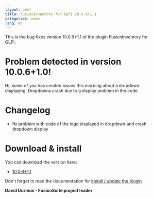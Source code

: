 ```yaml
---
layout: post
title: FusionInventory for GLPI 10.0.6+1.1
categories: news
lang: en
---
```


This is the bug fixes version 10.0.6+1.1 of the plugin FusionInventory for GLPI.

# Problem detected in version 10.0.6+1.0!

Hi, some of you has created issues this morning about a dropdown displaying.
Dropdowns crash due to a display problem in the code. 

# Changelog

* fix problem with code of the logo displayed in dropdown and crash dropdown display


# Download & install

You can download the version here: 

* [10.0.6+1.1](https://github.com/fusioninventory/fusioninventory-for-glpi/releases/tag/glpi10.0.6%2B1.1)


Don't forget to read the documentation for [install / update the plugin](https://documentation.fusioninventory.org/%20FusionInventory_for_GLPI/%20%20Installation%20%26%20update/1.installation/)


**David Durieux - FusionSuite project leader**
